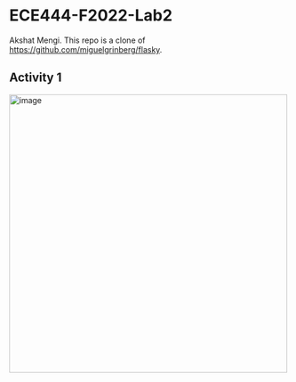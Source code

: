# ECE444-F2022-Lab2
Akshat Mengi. This repo is a clone of https://github.com/miguelgrinberg/flasky. 
## Activity 1
<img width="500" alt="image" src="https://user-images.githubusercontent.com/105562175/192447921-4972d5ae-de31-41d8-beb2-0f89db8f6563.png">
